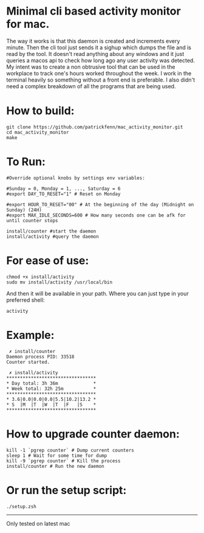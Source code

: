# Minimal cli based activity monitor for mac.

The way it works is that this daemon is created and increments every minute. Then the cli tool just sends it a sighup which dumps the file and is read by the tool. It doesn't read anything about any windows and it just queries a macos api to check how long ago any user activity was detected. My intent was to create a non obtrusive tool that can be used in the workplace to track one's hours worked throughout the week. I work in the terminal heavily so something without a front end is preferable. I also didn't need a complex breakdown of all the programs that are being used.


# How to build:

```
git clone https://github.com/patrickfenn/mac_activity_monitor.git
cd mac_activity_monitor
make
```

# To Run:

```
#Override optional knobs by settings env variables:

#Sunday = 0, Monday = 1, ..., Saturday = 6
#export DAY_TO_RESET="1" # Reset on Monday

#export HOUR_TO_RESET="00" # At the beginning of the day (Midnight on Sunday) (24H)
#export MAX_IDLE_SECONDS=600 # How many seconds one can be afk for until counter stops

install/counter #start the daemon
install/activity #query the daemon
```

# For ease of use:

```
chmod +x install/activity
sudo mv install/activity /usr/local/bin
```

And then it will be available in your path. Where you can just type in your preferred shell:

```
activity
```

# Example:

```
 ✗ install/counter
Daemon process PID: 33518
Counter started.
```

```
 ✗ install/activity
*********************************
* Day total: 3h 36m             *
* Week total: 32h 25m           *
*********************************
* 3.6|0.0|0.0|0.0|5.5|10.2|13.2 *
* S  |M  |T  |W  |T  |F   |S    *
*********************************
```

# How to upgrade counter daemon:

```
kill -1 `pgrep counter` # Dump current counters
sleep 1 # Wait for some time for dump
kill -9 `pgrep counter` # Kill the process
install/counter # Run the new daemon
```

# Or run the setup script:

```
./setup.zsh
```

---

Only tested on latest mac